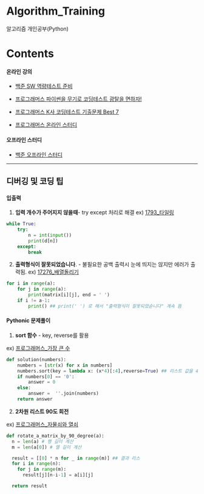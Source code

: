 # Algorithm_Training


알고리즘 개인공부(Python)

# Contents

#### 온라인 강의

- [백준 SW 역량테스트 준비](https://github.com/yunsikus/Algorithm_Training/tree/master/%EB%B0%B1%EC%A4%80_SW_%EC%97%AD%EB%9F%89%ED%85%8C%EC%8A%A4%ED%8A%B8_%EC%A4%80%EB%B9%84)

- [프로그래머스 파이썬을 무기로 코딩테스트 광탈을 면하자!](https://github.com/yunsikus/Algorithm_Training/tree/master/%ED%94%84%EB%A1%9C%EA%B7%B8%EB%9E%98%EB%A8%B8%EC%8A%A4_%ED%8C%8C%EC%9D%B4%EC%8D%AC%EC%9D%84_%EB%AC%B4%EA%B8%B0%EB%A1%9C_%EC%BD%94%EB%94%A9%ED%85%8C%EC%8A%A4%ED%8A%B8_%EA%B4%91%ED%83%88%EC%9D%84_%EB%A9%B4%ED%95%98%EC%9E%90)

- [프로그래머스 K사 코딩테스트 기출문제 Best 7](https://programmers.co.kr/learn/courses/10336)

- [프로그래머스 온라인 스터디](https://github.com/yunsikus/Algorithm_Training/tree/master/%ED%94%84%EB%A1%9C%EA%B7%B8%EB%9E%98%EB%A8%B8%EC%8A%A4_%EC%98%A8%EB%9D%BC%EC%9D%B8_%EC%8A%A4%ED%84%B0%EB%94%94)

#### 오프라인 스터디

- [백준 오프라인 스터디](https://github.com/yunsikus/Algorithm_Training/tree/master/%EB%B0%B1%EC%A4%80_%EC%98%A4%ED%94%84%EB%9D%BC%EC%9D%B8_%EC%8A%A4%ED%84%B0%EB%94%94)

----

## 디버깅 및 코딩 팁


#### 입출력

1. **입력 개수가 주어지지 않을때**- try except 처리로 해결
ex) [1793_타일링](https://www.acmicpc.net/problem/1793)
```Python
while True:
    try:
        n = int(input())
        print(d[n])
    except:
        break
```

2. **출력형식이 잘못되었습니다**. - 불필요한 공백 출력시 눈에 띄지는 않지만 에러가 출력됨.
ex) [17276_배열돌리기](https://www.acmicpc.net/problem/17276)
```python
for i in range(a):
    for j in range(a):
        print(matrix[i][j], end = ' ')
    if i != a-1:
        print() ## print(' ') 로 해서 "출력형식이 잘못되었슫니다" 계속 뜸
```

#### Pythonic 문제풀이

1. **sort 함수** - key, reverse를 활용

ex) [프로그래머스_가장 큰 수](https://programmers.co.kr/learn/courses/30/lessons/42746)
```python
def solution(numbers):
    numbers = [str(x) for x in numbers]
    numbers.sort(key = lambda x: (x*4)[:4],reverse=True) ## 리스트 값을 4번 반복한후 4번째 자리까지 가장 큰수를 추출
    if numbers[0] == '0':
        answer = 0
    else:
        answer =  ''.join(numbers)
    return answer
```

2. **2차원 리스트 90도 회전**

ex) [프로그래머스_자물쇠와 열쇠](https://programmers.co.kr/learn/courses/10336/lessons/64196)

```python
def rotate_a_matrix_by_90_degree(a):
  n = len(a) # 행 길이 계산
  m = len(a[0]) # 열 길이 계산

  result = [[0] * n for _ in range(m)] ## 결과 리스
  for i in range(n):
    for j in range(m):
      result[j][n-i-1] = a[i][j]

  return result
```
